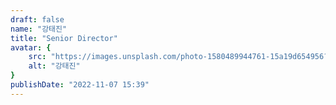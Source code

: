 ```yaml
---
draft: false
name: "강태진"
title: "Senior Director"
avatar: {
    src: "https://images.unsplash.com/photo-1580489944761-15a19d654956?&fit=crop&w=280",
    alt: "강태진"
}
publishDate: "2022-11-07 15:39"
---
```


